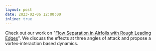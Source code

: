 ```yaml
---
layout: post
date: 2023-02-06 12:00:00
inline: true
---
```


Check out our work on "<a href="https://arc.aiaa.org/doi/abs/10.2514/1.J062427">Flow Separation in Airfoils with Rough Leading Edges</a>". We discuss the effects at three angles of attack and propose a vortex-interaction based dynamics. 
